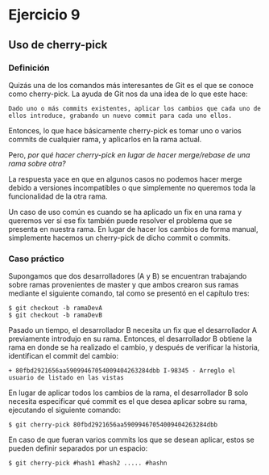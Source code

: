 # Ejercicio 9

## Uso de cherry-pick

### Definición

Quizás una de los comandos más interesantes de Git es el que se conoce como cherry-pick. La ayuda de Git nos da una idea de lo que este hace:

`Dado uno o más commits existentes, aplicar los cambios que cada uno de ellos introduce, grabando un nuevo commit para cada uno ellos.`

Entonces, lo que hace básicamente cherry-pick es tomar uno o varios commits de cualquier rama, y aplicarlos en la rama actual.

Pero, *por qué hacer cherry-pick en lugar de hacer merge/rebase de una rama sobre otra?*

La respuesta yace en que en algunos casos no podemos hacer merge debido a versiones incompatibles o que simplemente no queremos toda la funcionalidad de la otra rama.

Un caso de uso común es cuando se ha aplicado un fix en una rama y queremos ver si ese fix también puede resolver el problema que se presenta en nuestra rama. En lugar de hacer los cambios de forma manual, simplemente hacemos un cherry-pick de dicho commit o commits.

### Caso práctico

Supongamos que dos desarrolladores (A y B) se encuentran trabajando sobre ramas provenientes de master y que ambos crearon sus ramas mediante el siguiente comando, tal como se presentó en el capítulo tres:

```
$ git checkout -b ramaDevA
$ git checkout -b ramaDevB
```

Pasado un tiempo, el desarrollador B necesita un fix que el desarrollador A previamente introdujo en su rama. Entonces, el desarrollador B obtiene la rama en donde se ha realizado el cambio, y después de verificar la historia, identifican el commit del cambio:

```
+ 80fbd2921656aa59099467054009404263284dbb I-98345 - Arreglo el usuario de listado en las vistas
```

En lugar de aplicar todos los cambios de la rama, el desarrollador B solo necesita especificar qué commit es el que desea aplicar sobre su rama, ejecutando el siguiente comando:

```
$ git cherry-pick 80fbd2921656aa59099467054009404263284dbb
```

En caso de que fueran varios commits los que se desean aplicar, estos se pueden definir separados por un espacio:

```
$ git cherry-pick #hash1 #hash2 ..... #hashn
```
